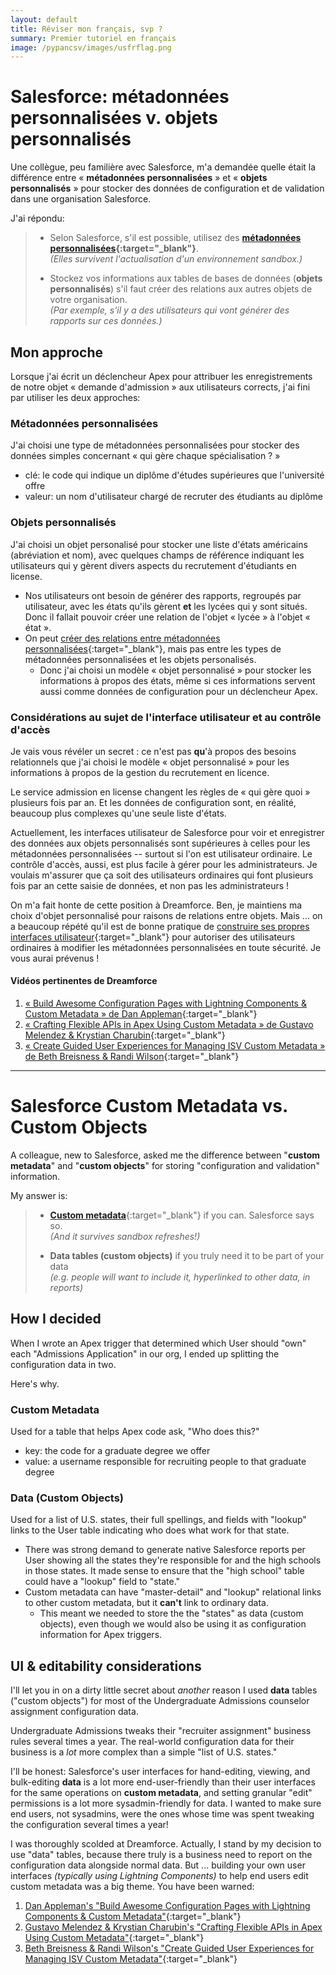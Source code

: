 ```yaml
---
layout: default
title: Réviser mon français, svp ?
summary: Premier tutoriel en français
image: /pypancsv/images/usfrflag.png
---
```


# Salesforce: métadonnées personnalisées v. objets personnalisés

Une collègue, peu familière avec Salesforce, m'a demandée quelle était la différence entre « **métadonnées personnalisées** » et « **objets personnalisés** » pour stocker des données de configuration et de validation dans une organisation Salesforce.

J'ai répondu:

> * Selon Salesforce, s'il est possible, utilisez des **[métadonnées personnalisées](https://www.youtube.com/watch?v=kFwwcLxkkjI){:target="_blank"}**.  <br/> _(Elles survivent l'actualisation d'un environnement sandbox.)_
>
> * Stockez vos informations aux tables de bases de données (**objets personnalisés**) s'il faut créer des relations aux autres objets de votre organisation. <br/> _(Par exemple, s'il y a des utilisateurs qui vont générer des rapports sur ces données.)_

## Mon approche

Lorsque j'ai écrit un déclencheur Apex pour attribuer les enregistrements de notre objet « demande d'admission » aux utilisateurs corrects, j'ai fini par utiliser les deux approches:

### Métadonnées personnalisées

J'ai choisi une type de métadonnées personnalisées pour stocker des données simples concernant « qui gère chaque spécialisation ? »

* clé: le code qui indique un diplôme d'études supérieures que l'université offre
* valeur: un nom d'utilisateur chargé de recruter des étudiants au diplôme

### Objets personnalisés

J'ai choisi un objet personalisé pour stocker une liste d'états américains (abréviation et nom), avec quelques champs de référence indiquant les utilisateurs qui y gèrent divers aspects du recrutement d'étudiants en license.

* Nos utilisateurs ont besoin de générer des rapports, regroupés par utilisateur, avec les états qu'ils gèrent **et** les lycées qui y sont situés.  Donc il fallait pouvoir créer une relation de l'objet « lycée » à l'objet « état ».
* On peut [créer des relations entre métadonnées personnalisées](https://trailhead.salesforce.com/fr/content/learn/modules/custom_metadata_types/custom_metadata_types_create_md_relationships){:target="_blank"}, mais pas entre les types de métadonnées personnalisées et les objets personalisés.
  * Donc j'ai choisi un modèle « objet personnalisé » pour stocker les informations à propos des états, même si ces informations servent aussi comme données de configuration pour un déclencheur Apex.

### Considérations au sujet de l'interface utilisateur et au contrôle d'accès

Je vais vous révéler un secret :  ce n'est pas **qu**'à propos des besoins relationnels que j'ai choisi le modèle « objet personnalisé » pour les informations à propos de la gestion du recrutement en licence.

Le service admission en license changent les règles de « qui gère quoi » plusieurs fois par an.  Et les données de configuration sont, en réalité, beaucoup plus complexes qu'une seule liste d'états.

Actuellement, les interfaces utilisateur de Salesforce pour voir et enregistrer des données aux objets personnalisés sont supérieures à celles pour les métadonnées personnalisées -- surtout si l'on est utilisateur ordinaire.  Le contrôle d'accès, aussi, est plus facile à gérer pour les administrateurs.  Je voulais m'assurer que ça soit des utilisateurs ordinaires qui font plusieurs fois par an cette saisie de données, et non pas les administrateurs !

On m'a fait honte de cette position à Dreamforce.  Ben, je maintiens ma choix d'objet personnalisé pour raisons de relations entre objets.  Mais ... on a beaucoup répété qu'il est de bonne pratique de [construire ses propres interfaces utilisateur](https://trailhead.salesforce.com/fr/content/learn/modules/lex_dev_lc_basics){:target="_blank"} pour autoriser des utilisateurs ordinaires à modifier les métadonnées personnalisées en toute sécurité.  Je vous aurai prévenus !

#### Vidéos pertinentes de Dreamforce

1.  [« Build Awesome Configuration Pages with Lightning Components & Custom Metadata » de Dan Appleman](https://www.youtube.com/watch?v=Qr2tqjWnXgY){:target="_blank"}
2.  [« Crafting Flexible APIs in Apex Using Custom Metadata » de Gustavo Melendez & Krystian Charubin](https://www.youtube.com/watch?v=sGhAcGjQzyo){:target="_blank"}
3.  [« Create Guided User Experiences for Managing ISV Custom Metadata » de Beth Breisness & Randi Wilson](https://www.youtube.com/watch?v=nlqFB89DhfI){:target="_blank"}

---

# Salesforce Custom Metadata vs. Custom Objects

A colleague, new to Salesforce, asked me the difference between "**custom metadata**" and "**custom objects**" for storing "configuration and validation" information.

My answer is:

> * **[Custom metadata](https://www.youtube.com/watch?v=kFwwcLxkkjI)**{:target="_blank"} if you can. Salesforce says so.  <br/>*(And it survives sandbox refreshes!)*
> 
> * **Data tables (custom objects)** if you truly need it to be part of your data <br/>_(e.g. people will want to include it, hyperlinked to other data, in reports)_

## How I decided

When I wrote an Apex trigger that determined which User should "own" each "Admissions Application" in our org, I ended up splitting the configuration data in two.

Here's why.

### Custom Metadata

Used for a table that helps Apex code ask, "Who does this?"

* key:  the code for a graduate degree we offer
* value: a username responsible for recruiting people to that graduate degree

### Data (Custom Objects)

Used for a list of U.S. states, their full spellings, and fields with "lookup" links to the User table indicating who does what work for that state.

* There was strong demand to generate native Salesforce reports per User showing all the states they're responsible for and the high schools in those states.  It made sense to ensure that the "high school" table could have a "lookup" field to "state."
* Custom metadata can have "master-detail" and "lookup" relational links to other custom metadata, but it **can't** link to ordinary data.
  * This meant we needed to store the the "states" as data (custom objects), even though we would also be using it as configuration information for Apex triggers.

## UI & editability considerations

I'll let you in on a dirty little secret about _another_ reason I used **data** tables ("custom objects") for most of the Undergraduate Admissions counselor assignment configuration data.

Undergraduate Admissions tweaks their "recruiter assignment" business rules several times a year. The real-world configuration data for their business is a _lot_ more complex than a simple "list of U.S. states."

I'll be honest: Salesforce's user interfaces for hand-editing, viewing, and bulk-editing **data** is a lot more end-user-friendly than their user interfaces for the same operations on **custom metadata**, and setting granular "edit" permissions is a lot more sysadmin-friendly for data. I wanted to make sure end users, not sysadmins, were the ones whose time was spent tweaking the configuration several times a year!

I was thoroughly scolded at Dreamforce. Actually, I stand by my decision to use "data" tables, because there truly is a business need to report on the configuration data alongside normal data. But ... building your own user interfaces _(typically using Lightning Components)_ to help end users edit custom metadata was a big theme. You have been warned:

1.  [Dan Appleman's "Build Awesome Configuration Pages with Lightning Components & Custom Metadata"](https://www.youtube.com/watch?v=Qr2tqjWnXgY){:target="_blank"}
2.  [Gustavo Melendez & Krystian Charubin's "Crafting Flexible APIs in Apex Using Custom Metadata"](https://www.youtube.com/watch?v=sGhAcGjQzyo){:target="_blank"}
3.  [Beth Breisness & Randi Wilson's "Create Guided User Experiences for Managing ISV Custom Metadata"](https://www.youtube.com/watch?v=nlqFB89DhfI){:target="_blank"}
